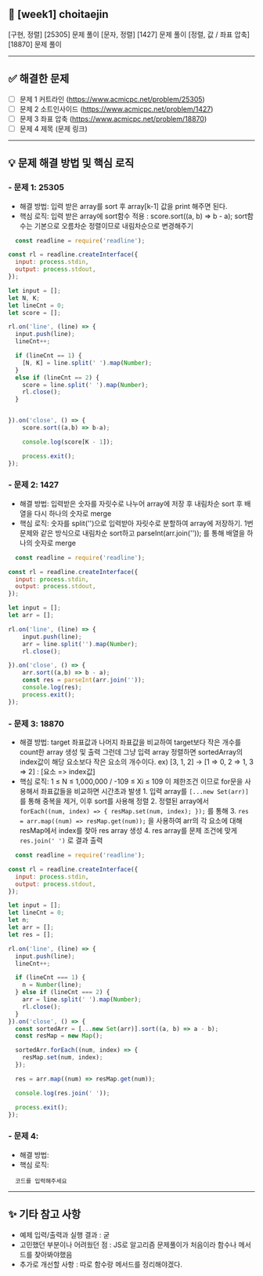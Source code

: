 ## 📌 [week1] choitaejin

[구현, 정렬] [25305] 문제 풀이
[문자, 정렬] [1427] 문제 풀이
[정렬, 값 / 좌표 압축] [18870] 문제 풀이


---

## ✅ 해결한 문제
- [ ] 문제 1 커트라인 (https://www.acmicpc.net/problem/25305)
- [ ] 문제 2 소트인사이드 (https://www.acmicpc.net/problem/1427)
- [ ] 문제 3 좌표 압축 (https://www.acmicpc.net/problem/18870)
- [ ] 문제 4 제목 (문제 링크)

---

## 💡 문제 해결 방법 및 핵심 로직
### - 문제 1: 25305
  - 해결 방법: 입력 받은 array를 sort 후 array[k-1] 값을 print 해주면 된다.
  - 핵심 로직: 입력 받은 array에 sort함수 적용 : score.sort((a, b) => b - a);
              sort함수는 기본으로 오름차순 정렬이므로 내림차순으로 변경해주기
    
```node.js
  const readline = require('readline');

const rl = readline.createInterface({
  input: process.stdin,
  output: process.stdout,
});

let input = [];
let N, K;
let lineCnt = 0;
let score = [];

rl.on('line', (line) => {
  input.push(line);
  lineCnt++;

  if (lineCnt == 1) {
    [N, K] = line.split(' ').map(Number);
  }
  else if (lineCnt == 2) {
    score = line.split(' ').map(Number);
    rl.close();
  }


}).on('close', () => {
    score.sort((a,b) => b-a);

    console.log(score[K - 1]);

    process.exit();
});
```

### - 문제 2: 1427
  - 해결 방법: 입력받은 숫자를 자릿수로 나누어 array에 저장 후 내림차순 sort 후 배열을 다시 하나의 숫자로 merge
  - 핵심 로직: 숫자를 split('')으로 입력받아 자릿수로 분할하여 array에 저장하기.
              1번 문제와 같은 방식으로 내림차순 sort하고 parseInt(arr.join('')); 를 통해 배열을 하나의 숫자로 merge
```node.js
  const readline = require('readline');

const rl = readline.createInterface({
  input: process.stdin,
  output: process.stdout,
});

let input = [];
let arr = [];

rl.on('line', (line) => {
    input.push(line);
    arr = line.split('').map(Number);
    rl.close();

}).on('close', () => {
    arr.sort((a,b) => b - a);
    const res = parseInt(arr.join(''));
    console.log(res);
    process.exit();
});
```

### - 문제 3: 18870
  - 해결 방법: target 좌표값과 나머지 좌표값을 비교하여 target보다 작은 개수를 count한 array 생성 및 출력
              그런데 그냥 입력 array 정렬하면 sortedArray의 index값이 해당 요소보다 작은 요소의 개수이다.
              ex) [3, 1, 2] -> [1 => 0, 2 => 1, 3 => 2] : [요소 => index값]
  - 핵심 로직: 1 ≤ N ≤ 1,000,000 / -109 ≤ Xi ≤ 109 이 제한조건 이므로 for문을 사용해서 좌표값들을 비교하면 시간초과 발생
              1. 입력 array를 `[...new Set(arr)]`를 통해 중복을 제거, 이후 sort를 사용해 정렬
              2. 정렬된 array에서 `forEach((num, index) => { resMap.set(num, index); });` 를 통해 
              3. `res = arr.map((num) => resMap.get(num));` 을 사용하여
              arr의 각 요소에 대해 resMap에서 index를 찾아 res array 생성
              4. res array를 문제 조건에 맞게 `res.join(' ')` 로 결과 출력
```node.js
  const readline = require('readline');

const rl = readline.createInterface({
  input: process.stdin,
  output: process.stdout,
});

let input = [];
let lineCnt = 0;
let n;
let arr = [];
let res = [];

rl.on('line', (line) => {
  input.push(line);
  lineCnt++;

  if (lineCnt === 1) {
    n = Number(line);
  } else if (lineCnt === 2) {
    arr = line.split(' ').map(Number);
    rl.close();
  }
}).on('close', () => {
  const sortedArr = [...new Set(arr)].sort((a, b) => a - b);
  const resMap = new Map();

  sortedArr.forEach((num, index) => {
    resMap.set(num, index);
  });

  res = arr.map((num) => resMap.get(num));

  console.log(res.join(' '));

  process.exit();
});
```

### - 문제 4:
  - 해결 방법:
  - 핵심 로직:
```
  코드를 입력해주세요
```


---

## ✨ 기타 참고 사항
- 예제 입력/출력과 실행 결과 : 굳
- 고민했던 부분이나 어려웠던 점 : JS로 알고리즘 문제풀이가 처음이라 함수나 메서드를 찾아봐야했음
- 추가로 개선할 사항 : 따로 함수랑 메서드를 정리해야겠다.
